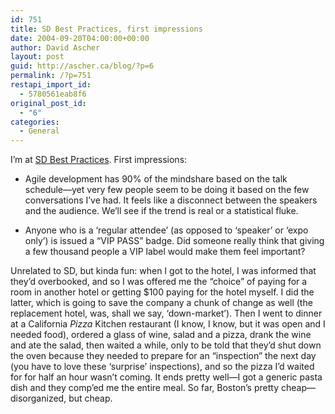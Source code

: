 ```yaml
---
id: 751
title: SD Best Practices, first impressions
date: 2004-09-20T04:00:00+00:00
author: David Ascher
layout: post
guid: http://ascher.ca/blog/?p=6
permalink: /?p=751
restapi_import_id:
  - 5780561eab8f6
original_post_id:
  - "6"
categories:
  - General
---
```

I&#8217;m at [SD Best Practices](http://www.sdexpo.com). First impressions:

  * Agile development has 90% of the mindshare based on the talk schedule&#8212;yet very few people seem to be doing it based on the few conversations I&#8217;ve had. It feels like a disconnect between the speakers and the audience. We&#8217;ll see if the trend is real or a statistical fluke.

  * Anyone who is a &#8216;regular attendee&#8217; (as opposed to &#8216;speaker&#8217; or &#8216;expo only&#8217;) is issued a &#8220;VIP <span class="caps">PASS</span>&#8221; badge. Did someone really think that giving a few thousand people a <span class="caps">VIP</span> label would make them feel important?

Unrelated to SD, but kinda fun: when I got to the hotel, I was informed that they&#8217;d overbooked, and so I was offered me the &#8220;choice&#8221; of paying for a room in another hotel or getting $100 paying for the hotel myself. I did the latter, which is going to save the company a chunk of change as well (the replacement hotel, was, shall we say, &#8216;down-market&#8217;). Then I went to dinner at a California _Pizza_ Kitchen restaurant (I know, I know, but it was open and I needed food), ordered a glass of wine, salad and a pizza, drank the wine and ate the salad, then waited a while, only to be told that they&#8217;d shut down the oven because they needed to prepare for an &#8220;inspection&#8221; the next day (you have to love these &#8216;surprise&#8217; inspections), and so the pizza I&#8217;d waited for for half an hour wasn&#8217;t coming. It ends pretty well&#8212;I got a generic pasta dish and they comp&#8217;ed me the entire meal. So far, Boston&#8217;s pretty cheap&#8212;disorganized, but cheap.